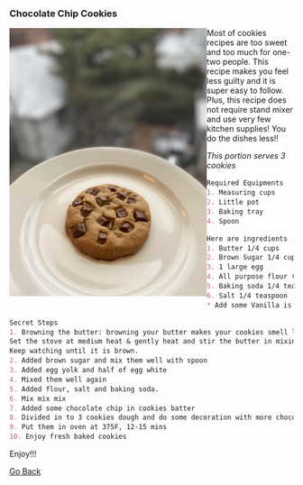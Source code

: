 ### Chocolate Chip Cookies


<img align="left" width="350" src="images/IMG_ChocolateChipCookies.jpg">

Most of cookies recipes are too sweet and too much for one-two people. 
This recipe makes you feel less guilty and it is super easy to follow.
Plus, this recipe does not require stand mixer and use very few kitchen supplies! 
You do the dishes less!!

_This portion serves 3 cookies_
```markdown
Required Equipments
1. Measuring cups
2. Little pot 
3. Baking tray
4. Spoon
```

```markdown
Here are ingredients
1. Butter 1/4 cups
2. Brown Sugar 1/4 cups
3. 1 large egg
4. All purpose flour (without Gluten) 1/2 cup
5. Baking soda 1/4 teaspoon 
6. Salt 1/4 teaspoon
* Add some Vanilla is perfect, but I am going to skip that ^^
```
```markdown
Secret Steps 
1. Browning the butter: browning your butter makes your cookies smell like heaven! 
Set the stove at medium heat & gently heat and stir the butter in mixing pot. 
Keep watching until it is brown.  
2. Added brown sugar and mix them well with spoon
3. Added egg yolk and half of egg white
4. Mixed them well again
5. Added flour, salt and baking soda. 
6. Mix mix mix 
7. Added some chocolate chip in cookies batter
8. Divided in to 3 cookies dough and do some decoration with more chocolate! 
9. Put them in oven at 375F, 12-15 mins
10. Enjoy fresh baked cookies
```

Enjoy!!!

[Go Back](README.md)
